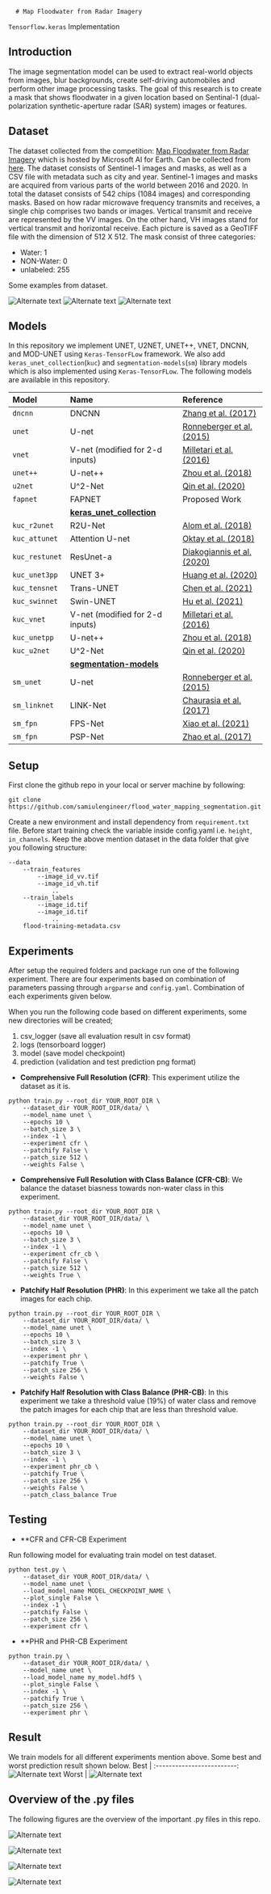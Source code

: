       # Map Floodwater from Radar Imagery


```Tensorflow.keras``` Implementation

## Introduction

The image segmentation model can be used to extract real-world objects from images, blur backgrounds, create self-driving automobiles and perform other image processing tasks. The goal of this research is to create a mask that shows floodwater in a given location based on Sentinal-1 (dual-polarization synthetic-aperture radar (SAR) system) images or features.

## Dataset

The dataset collected from the competition: [Map Floodwater from Radar Imagery](https://www.drivendata.org/competitions/81/detect-flood-water/page/386/) which is hosted by Microsoft AI for Earth. Can be collected from [here](https://map-floodwater-driven-data-competition.s3.amazonaws.com/floodwater-data/floodwater-data.zip). The dataset consists of Sentinel-1 images and masks, as well as a CSV file with metadata such as city and year. Sentinel-1 images and masks are acquired from various parts of the world between 2016 and 2020. In total the dataset consists of 542 chips (1084 images) and corresponding masks. Based on how radar microwave frequency transmits and receives, a single chip comprises two bands or images. Vertical transmit and receive are represented by the VV images. On the other hand, VH images stand for vertical transmit and horizontal receive. Each picture is saved as a GeoTIFF file with the dimension of 512 X 512. The mask consist of three categories:

* Water: 1
* NON-Water: 0
* unlabeled: 255

Some examples from dataset.

![Alternate text](/readme/img_id_ayt01.png)
![Alternate text](/readme/img_id_jja60.png)
![Alternate text](/readme/img_id_kuo02.png)


## Models

In this repository we implement UNET, U2NET, UNET++, VNET, DNCNN, and MOD-UNET using `Keras-TensorFLow` framework. We also add `keras_unet_collection`(`kuc`) and `segmentation-models`(`sm`) library models which is also implemented using `Keras-TensorFLow`. The following models are available in this repository.

| Model | Name | Reference |
|:---------------|:----------------|:----------------|
| `dncnn`     | DNCNN         | [Zhang et al. (2017)](https://ieeexplore.ieee.org/document/7839189) |
| `unet`      | U-net           | [Ronneberger et al. (2015)](https://link.springer.com/chapter/10.1007/978-3-319-24574-4_28) |
| `vnet`      | V-net (modified for 2-d inputs) | [Milletari et al. (2016)](https://arxiv.org/abs/1606.04797) |
| `unet++` | U-net++         | [Zhou et al. (2018)](https://link.springer.com/chapter/10.1007/978-3-030-00889-5_1) |
| `u2net`     | U^2-Net         | [Qin et al. (2020)](https://arxiv.org/abs/2005.09007) |
| `fapnet`     | FAPNET         | Proposed Work |
|  | [**keras_unet_collection**](https://github.com/yingkaisha/keras-unet-collection) |  |
| `kuc_r2unet`   | R2U-Net         | [Alom et al. (2018)](https://arxiv.org/abs/1802.06955) |
| `kuc_attunet`  | Attention U-net | [Oktay et al. (2018)](https://arxiv.org/abs/1804.03999) |
| `kuc_restunet` | ResUnet-a       | [Diakogiannis et al. (2020)](https://doi.org/10.1016/j.isprsjprs.2020.01.013) |
| `kuc_unet3pp` | UNET 3+        | [Huang et al. (2020)](https://arxiv.org/abs/2004.08790) |
| `kuc_tensnet` | Trans-UNET       | [Chen et al. (2021)](https://arxiv.org/abs/2102.04306) |
| `kuc_swinnet` | Swin-UNET       | [Hu et al. (2021)](https://arxiv.org/abs/2105.05537) |
| `kuc_vnet`      | V-net (modified for 2-d inputs) | [Milletari et al. (2016)](https://arxiv.org/abs/1606.04797) |
| `kuc_unetpp` | U-net++         | [Zhou et al. (2018)](https://link.springer.com/chapter/10.1007/978-3-030-00889-5_1) |
| `kuc_u2net`     | U^2-Net         | [Qin et al. (2020)](https://arxiv.org/abs/2005.09007) |
|  | [**segmentation-models**](https://github.com/yingkaisha/keras-unet-collection) |  |
| `sm_unet`      | U-net           | [Ronneberger et al. (2015)](https://link.springer.com/chapter/10.1007/978-3-319-24574-4_28) |
| `sm_linknet`     | LINK-Net         | [Chaurasia et al. (2017)](https://arxiv.org/pdf/1707.03718.pdf) |
| `sm_fpn`     | FPS-Net         | [Xiao et al. (2021)](https://arxiv.org/pdf/2103.00738.pdf) |
| `sm_fpn`     | PSP-Net         | [Zhao et al. (2017)](https://arxiv.org/pdf/1612.01105.pdf) |

## Setup

First clone the github repo in your local or server machine by following:
```
git clone https://github.com/samiulengineer/flood_water_mapping_segmentation.git
```

Create a new environment and install dependency from `requirement.txt` file. Before start training check the variable inside config.yaml i.e. `height`, `in_channels`. Keep the above mention dataset in the data folder that give you following structure:

```
--data
    --train_features
        --image_id_vv.tif
        --image_id_vh.tif
            ..
    --train_labels
        --image_id.tif
        --image_id.tif
            ..
    flood-training-metadata.csv
```

## Experiments

After setup the required folders and package run one of the following experiment. There are four experiments based on combination of parameters passing through `argparse` and `config.yaml`. Combination of each experiments given below. 

When you run the following code based on different experiments, some new directories will be created;
1. csv_logger (save all evaluation result in csv format)
2. logs (tensorboard logger)
3. model (save model checkpoint)
4. prediction (validation and test prediction png format)

* **Comprehensive Full Resolution (CFR)**: This experiment utilize the dataset as it is.

```
python train.py --root_dir YOUR_ROOT_DIR \
    --dataset_dir YOUR_ROOT_DIR/data/ \
    --model_name unet \
    --epochs 10 \
    --batch_size 3 \
    --index -1 \
    --experiment cfr \
    --patchify False \
    --patch_size 512 \
    --weights False \
```

* **Comprehensive Full Resolution with Class Balance (CFR-CB)**: We balance the dataset biasness towards non-water class in this experiment. 

```
python train.py --root_dir YOUR_ROOT_DIR \
    --dataset_dir YOUR_ROOT_DIR/data/ \
    --model_name unet \
    --epochs 10 \
    --batch_size 3 \
    --index -1 \
    --experiment cfr_cb \
    --patchify False \
    --patch_size 512 \
    --weights True \
```

* **Patchify Half Resolution (PHR)**: In this experiment we take all the patch images for each chip.

```
python train.py --root_dir YOUR_ROOT_DIR \
    --dataset_dir YOUR_ROOT_DIR/data/ \
    --model_name unet \
    --epochs 10 \
    --batch_size 3 \
    --index -1 \
    --experiment phr \
    --patchify True \
    --patch_size 256 \
    --weights False \ 
```

* **Patchify Half Resolution with Class Balance (PHR-CB)**: In this experiment we take a threshold value (19%) of water class and remove the patch images for each chip that are less than threshold value.

```
python train.py --root_dir YOUR_ROOT_DIR \
    --dataset_dir YOUR_ROOT_DIR/data/ \
    --model_name unet \
    --epochs 10 \
    --batch_size 3 \
    --index -1 \
    --experiment phr_cb \
    --patchify True \
    --patch_size 256 \
    --weights False \
    --patch_class_balance True
```

## Testing

* **CFR and CFR-CB Experiment

Run following model for evaluating train model on test dataset.

```
python test.py \
    --dataset_dir YOUR_ROOT_DIR/data/ \
    --model_name unet \
    --load_model_name MODEL_CHECKPOINT_NAME \
    --plot_single False \
    --index -1 \
    --patchify False \
    --patch_size 256 \
    --experiment cfr \
```

* **PHR and PHR-CB Experiment

```
python train.py \
    --dataset_dir YOUR_ROOT_DIR/data/ \
    --model_name unet \
    --load_model_name my_model.hdf5 \
    --plot_single False \
    --index -1 \
    --patchify True \
    --patch_size 256 \
    --experiment phr \
```

## Result

We train models for all different experiments mention above. Some best and worst prediction result shown below.
Best             |
:-------------------------:
![Alternate text](/readme/best.png)
Worst           |
![Alternate text](/readme/worst.png)

## Overview of the .py files

The following figures are the overview of the important .py files in this repo.

![Alternate text](/readme/fullpipeline.png)

![Alternate text](/readme/dataset.png)

![Alternate text](/readme/utils.png)

![Alternate text](/readme/visualization.png)
